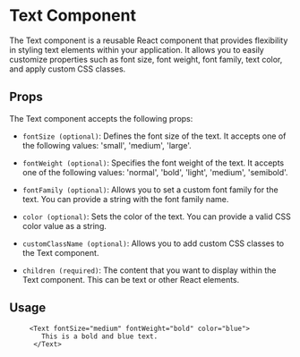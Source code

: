 # Text Component

The Text component is a reusable React component that provides flexibility in styling text elements within your application. It allows you to easily customize properties such as font size, font weight, font family, text color, and apply custom CSS classes.

## Props

The Text component accepts the following props:

- `fontSize (optional)`: Defines the font size of the text. It accepts one of the following values: 'small', 'medium', 'large'.

- `fontWeight (optional)`: Specifies the font weight of the text. It accepts one of the following values: 'normal', 'bold', 'light', 'medium', 'semibold'.

- `fontFamily (optional)`: Allows you to set a custom font family for the text. You can provide a string with the font family name.

- `color (optional)`: Sets the color of the text. You can provide a valid CSS color value as a string.

- `customClassName (optional)`: Allows you to add custom CSS classes to the Text component.

- `children (required)`: The content that you want to display within the Text component. This can be text or other React elements.

## Usage 

```
     <Text fontSize="medium" fontWeight="bold" color="blue">
        This is a bold and blue text.
      </Text>
```
